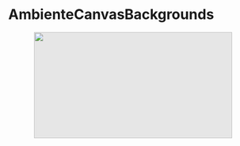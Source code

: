 # AmbienteCanvasBackgrounds
<img style="display: block;-webkit-user-select: none;margin: auto;cursor: zoom-in;background-color: hsl(0, 0%, 90%);transition: background-color 300ms;" src="https://raw.githubusercontent.com/DevCleverton/AmbienteCanvasBackgrounds/master/download%20(1).png" width="400" height="215">
